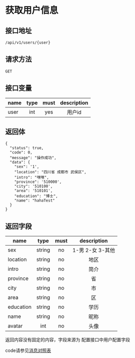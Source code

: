 # 获取用户信息

## 接口地址

```/api/v1/users/{user}```

## 请求方法

```GET ```

## 接口变量
| name     | type     | must     | description |
|----------|:--------:|:--------:|:--------:|
| user     | int      | yes      | 用户id |

## 返回体

```json5
{
  "status": true,
  "code": 0,
  "message": "操作成功",
  "data": {
    "sex": '1',
    "location": "四川省 成都市 武侯区",
    "intro": "嘿嘿",
    "province": '510000',
    "city": '510100',
    "area": '510101',
    "education": "博士",
    "name": "hahaTest"
  }
}
```

## 返回字段

| name      | type     | must     | description |
|-----------|:--------:|:--------:|:--------:|
|sex        | string   | no       | 1-男 2-女 3-其他 |
|location   | string   | no       | 地区 |
|intro   |string    | no     |简介|
|province   |string    | no     |省|
|city   |string    | no     |市|
|area   |string    | no     |区|
|education   |string    | no     |学历|
|name   |string    | no     |昵称|
|avatar |int    | no     |头像|

返回内容没有固定的内容，字段来源为 配置接口中用户配置字段

code请参见[消息对照表](消息对照表.md)
